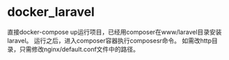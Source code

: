 # docker_laravel

直接docker-compose up运行项目，已经用composer在www/laravel目录安装laravel。 
运行之后，进入composer容器执行composesr命令。
如需改http目录，只需修改nginx/default.conf文件中的路径。
